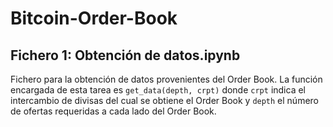 # Bitcoin-Order-Book

## Fichero 1: Obtención de datos.ipynb

Fichero para la obtención de datos provenientes del Order Book. La función encargada de esta tarea es `get_data(depth, crpt)` donde `crpt` indica el intercambio de divisas del cual se obtiene el Order Book y `depth` el número de ofertas requeridas a cada lado del Order Book.
